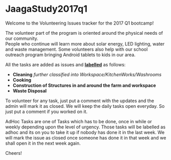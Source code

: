 # JaagaStudy2017q1

Welcome to the Volunteering Issues tracker for the 2017 Q1 bootcamp!

The volunteer part of the program is oriented around the physical needs of our community.  
People who continue will learn more about solar energy, LED lighting, water and waste management. Some volunteers also help with our school outreach program bringing Android tablets to kids in our area.
  
   
All the tasks are added as issues and <a href="https://github.com/mdhalim/JaagaStudy2017q1/labels"><b>labelled</b><a> as follows:
<ul class="added rich-diff-level-zero"> <li class="rich-diff-level-one">
<b>Cleaning</b> <i>further classified into Workspace/KitchenWorks/Washrooms</i> </li>
<li class="rich-diff-level-one"><b>Cooking</b></li> 
<li class="rich-diff-level-one"><b>Construction of Structures in and around the farm and workspace</b></li> 
<li class="rich-diff-level-one"><b>Waste Disposal</b></li> </ul>  
  
To volunteer for any task, just put a comment with the updates and the admin will mark it as closed. We will keep the daily tasks open everyday. So just put a comment if you worked on it.

AdHoc Tasks are one of Tasks which has to be done, once in while or weekly depending upon the level of urgency. Those tasks will be labelled as adhoc and its on you to take it up if nobody has done it in the last week. We will mark the issue as closed once someone has done it in that week and we shall open it in the next week again.

Cheers!
